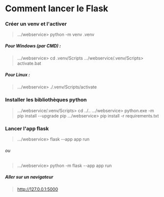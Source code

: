 # Comment lancer le Flask
### Créer un venv et l'activer
> .../webservice> python -m venv .venv
##### Pour Windows (par CMD) :
> .../webservice> cd .venv/Scripts
> .../webservice/.venv/Scripts> activate.bat
##### Pour Linux :
> .../webservice> ./.venv/Scripts/activate

### Installer les bibliothèques python
> .../webservice/.venv/Scripts> cd ../..
> .../webservice> python.exe -m pip install --upgrade pip
> .../webservice> pip install -r requirements.txt

### Lancer l'app flask
> .../webservice> flask --app app run
###### ou
> .../webservice> python -m flask --app app run

##### Aller sur un navigateur
> http://127.0.0.1:5000